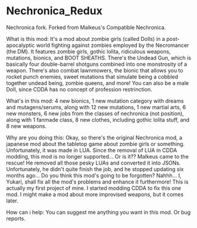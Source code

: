 # Nechronica_Redux

Nechronica fork. Forked from Malkeus's Compatible Nechronica.

What is this mod:
It's a mod about zombie girls (called Dolls) in a post-apocalyptic world fighting against zombies employed by the
Necromancer (the DM). It features zombie girls, gothic lolita, ridiculous weapons, mutations, bionics, and BOOT SHEATHS.
There's the Undead Gun, which is basically four double-barrel shotguns combined into one monstrosity of a weapon.
There's also combat lawnmowers, the bionic that allows you to rocket punch enemies, sweet mutations that simulate being
a cobbled together undead being, zombie queens, and more!
You can also be a male Doll, since CDDA has no concept of profession restrinction.

What's in this mod:
4 new bionics, 1 new mutation category with dreams and mutagens/serums, along with 12 new mutations, 1 new martial arts,
6 new monsters, 6 new jobs from the classes of nechronica (not position), along with 1 fanmade class, 8 new clothes,
including gothic lolita stuff, and 8 new weapons.

Why are you doing this:
Okay, so there's the original Nechronica mod, a japanese mod about the tabletop game about zombie girls or something.
Unfortunately, it was made in LUA. Since the removal of LUA in CDDA modding, this mod is no longer supported... Or is
it?? Malkeus came to the rescue! He removed all those pesky LUAs and converted it into JSONs. Unfortunately, he didn't
quite finish the job, and he stopped updating six months ago... Do you think this mod's going to be forgotten? Nahhh...
I, Yukari, shall fix all the mod's problems and enhance it furthermore!
This is actually my first project of mine. I started modding CDDA to fix this one mod. I might make a mod about more
improvised weapons, but it comes later.

How can i help:
You can suggest me anything you want in this mod. Or bug reports.
